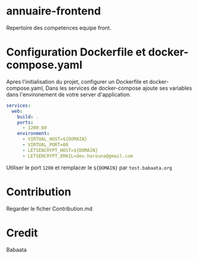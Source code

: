 # annuaire-frontend
Repertoire des competences equipe front.

# Configuration Dockerfile et docker-compose.yaml
Apres l'initialisation du projet, configurer un Dockerfile et docker-compose.yaml,
Dans les services de docker-compose ajoute ses variables dans l'environement de votre server d'application.
```yaml
services:
  web:
    build: .
    ports:
      - 1200:80
    environment:
      - VIRTUAL_HOST=${DOMAIN}
      - VIRTUAL_PORT=80
      - LETSENCRYPT_HOST=${DOMAIN}
      - LETSENCRYPT_EMAIL=dev.harouna@gmail.com
```

Utiliser le port `1200` et remplacer le `${DOMAIN}` par `test.babaata.org`

# Contribution
Regarder le ficher Contribution.md

# Credit
Babaata
